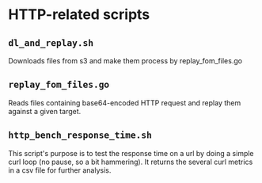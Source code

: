 # HTTP-related scripts

## `dl_and_replay.sh`

Downloads files from s3 and make them process by replay_fom_files.go

## `replay_fom_files.go`

Reads files containing base64-encoded HTTP request and replay them against a
given target.

## `http_bench_response_time.sh`

This script's purpose is to test the response time on a url
by doing a simple curl loop (no pause, so a bit hammering).
It returns the several curl metrics in a csv file for further analysis.
